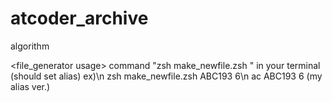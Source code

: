 # atcoder_archive
algorithm

<file_generator usage>
command "zsh make_newfile.zsh <dir-name> <number of files>" in your terminal (should set alias)
ex)\n
   zsh make_newfile.zsh ABC193 6\n
   ac ABC193 6 (my alias ver.)
